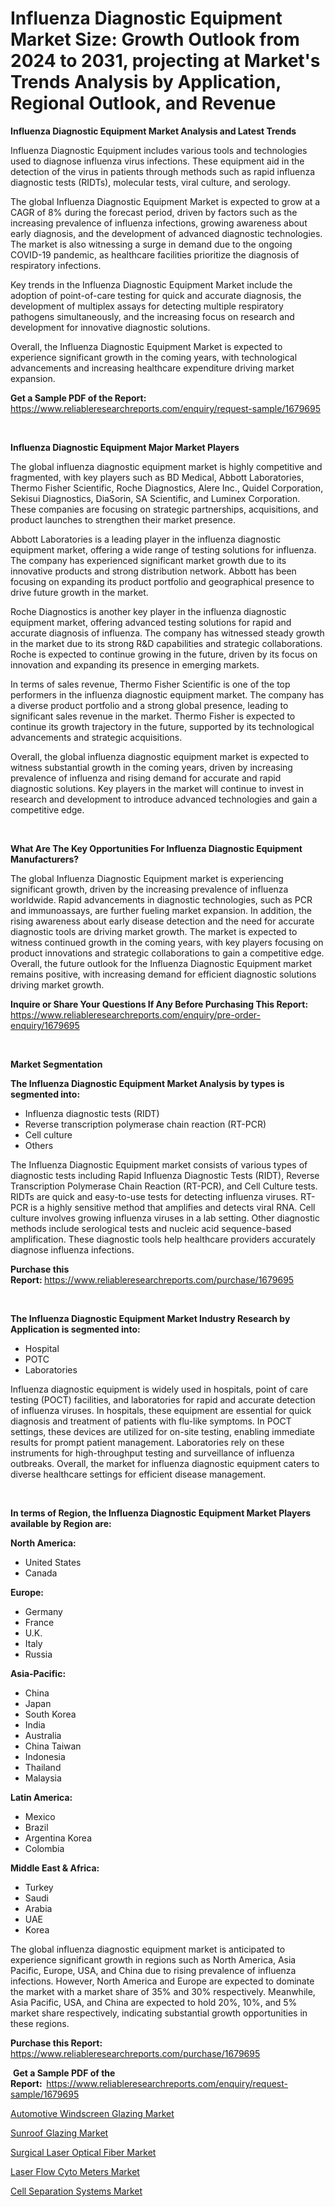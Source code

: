 <p><h1>Influenza Diagnostic Equipment Market Size: Growth Outlook from 2024 to 2031, projecting at Market's Trends Analysis by Application, Regional Outlook, and Revenue</h1></p><p><strong>Influenza Diagnostic Equipment Market Analysis and Latest Trends</strong></p>
<p><p>Influenza Diagnostic Equipment includes various tools and technologies used to diagnose influenza virus infections. These equipment aid in the detection of the virus in patients through methods such as rapid influenza diagnostic tests (RIDTs), molecular tests, viral culture, and serology.</p><p>The global Influenza Diagnostic Equipment Market is expected to grow at a CAGR of 8% during the forecast period, driven by factors such as the increasing prevalence of influenza infections, growing awareness about early diagnosis, and the development of advanced diagnostic technologies. The market is also witnessing a surge in demand due to the ongoing COVID-19 pandemic, as healthcare facilities prioritize the diagnosis of respiratory infections.</p><p>Key trends in the Influenza Diagnostic Equipment Market include the adoption of point-of-care testing for quick and accurate diagnosis, the development of multiplex assays for detecting multiple respiratory pathogens simultaneously, and the increasing focus on research and development for innovative diagnostic solutions.</p><p>Overall, the Influenza Diagnostic Equipment Market is expected to experience significant growth in the coming years, with technological advancements and increasing healthcare expenditure driving market expansion.</p></p>
<p><strong>Get a Sample PDF of the Report:&nbsp;</strong> <a href="https://www.reliableresearchreports.com/enquiry/request-sample/1679695">https://www.reliableresearchreports.com/enquiry/request-sample/1679695</a></p>
<p>&nbsp;</p>
<p><strong>Influenza Diagnostic Equipment Major Market Players</strong></p>
<p><p>The global influenza diagnostic equipment market is highly competitive and fragmented, with key players such as BD Medical, Abbott Laboratories, Thermo Fisher Scientific, Roche Diagnostics, Alere Inc., Quidel Corporation, Sekisui Diagnostics, DiaSorin, SA Scientific, and Luminex Corporation. These companies are focusing on strategic partnerships, acquisitions, and product launches to strengthen their market presence.</p><p>Abbott Laboratories is a leading player in the influenza diagnostic equipment market, offering a wide range of testing solutions for influenza. The company has experienced significant market growth due to its innovative products and strong distribution network. Abbott has been focusing on expanding its product portfolio and geographical presence to drive future growth in the market.</p><p>Roche Diagnostics is another key player in the influenza diagnostic equipment market, offering advanced testing solutions for rapid and accurate diagnosis of influenza. The company has witnessed steady growth in the market due to its strong R&D capabilities and strategic collaborations. Roche is expected to continue growing in the future, driven by its focus on innovation and expanding its presence in emerging markets.</p><p>In terms of sales revenue, Thermo Fisher Scientific is one of the top performers in the influenza diagnostic equipment market. The company has a diverse product portfolio and a strong global presence, leading to significant sales revenue in the market. Thermo Fisher is expected to continue its growth trajectory in the future, supported by its technological advancements and strategic acquisitions.</p><p>Overall, the global influenza diagnostic equipment market is expected to witness substantial growth in the coming years, driven by increasing prevalence of influenza and rising demand for accurate and rapid diagnostic solutions. Key players in the market will continue to invest in research and development to introduce advanced technologies and gain a competitive edge.</p></p>
<p>&nbsp;</p>
<p><strong>What Are The Key Opportunities For Influenza Diagnostic Equipment Manufacturers?</strong></p>
<p><p>The global Influenza Diagnostic Equipment market is experiencing significant growth, driven by the increasing prevalence of influenza worldwide. Rapid advancements in diagnostic technologies, such as PCR and immunoassays, are further fueling market expansion. In addition, the rising awareness about early disease detection and the need for accurate diagnostic tools are driving market growth. The market is expected to witness continued growth in the coming years, with key players focusing on product innovations and strategic collaborations to gain a competitive edge. Overall, the future outlook for the Influenza Diagnostic Equipment market remains positive, with increasing demand for efficient diagnostic solutions driving market growth.</p></p>
<p><strong>Inquire or Share Your Questions If Any Before Purchasing This Report:</strong> <a href="https://www.reliableresearchreports.com/enquiry/pre-order-enquiry/1679695">https://www.reliableresearchreports.com/enquiry/pre-order-enquiry/1679695</a></p>
<p>&nbsp;</p>
<p><strong>Market Segmentation</strong></p>
<p><strong>The Influenza Diagnostic Equipment Market Analysis by types is segmented into:</strong></p>
<p><ul><li>Influenza diagnostic tests (RIDT)</li><li>Reverse transcription polymerase chain reaction (RT-PCR)</li><li>Cell culture</li><li>Others</li></ul></p>
<p><p>The Influenza Diagnostic Equipment market consists of various types of diagnostic tests including Rapid Influenza Diagnostic Tests (RIDT), Reverse Transcription Polymerase Chain Reaction (RT-PCR), and Cell Culture tests. RIDTs are quick and easy-to-use tests for detecting influenza viruses. RT-PCR is a highly sensitive method that amplifies and detects viral RNA. Cell culture involves growing influenza viruses in a lab setting. Other diagnostic methods include serological tests and nucleic acid sequence-based amplification. These diagnostic tools help healthcare providers accurately diagnose influenza infections.</p></p>
<p><strong>Purchase this Report:&nbsp;</strong><a href="https://www.reliableresearchreports.com/purchase/1679695">https://www.reliableresearchreports.com/purchase/1679695</a></p>
<p>&nbsp;</p>
<p><strong>The Influenza Diagnostic Equipment Market Industry Research by Application is segmented into:</strong></p>
<p><ul><li>Hospital</li><li>POTC</li><li>Laboratories</li></ul></p>
<p><p>Influenza diagnostic equipment is widely used in hospitals, point of care testing (POCT) facilities, and laboratories for rapid and accurate detection of influenza viruses. In hospitals, these equipment are essential for quick diagnosis and treatment of patients with flu-like symptoms. In POCT settings, these devices are utilized for on-site testing, enabling immediate results for prompt patient management. Laboratories rely on these instruments for high-throughput testing and surveillance of influenza outbreaks. Overall, the market for influenza diagnostic equipment caters to diverse healthcare settings for efficient disease management.</p></p>
<p>&nbsp;</p>
<p><strong>In terms of Region, the Influenza Diagnostic Equipment Market Players available by Region are:</strong></p>
<p>
    <p> <strong> North America: </strong>
        <ul>
            <li>United States</li>
            <li>Canada</li>
        </ul>
        </p> 
    <p> <strong> Europe: </strong>
        <ul>
            <li>Germany</li>
            <li>France</li>
            <li>U.K.</li>
            <li>Italy</li>
            <li>Russia</li>
        </ul>
        </p> 
    <p> <strong> Asia-Pacific: </strong>
        <ul>
            <li>China</li>
            <li>Japan</li>
            <li>South Korea</li>
            <li>India</li>
            <li>Australia</li>
            <li>China Taiwan</li>
            <li>Indonesia</li>
            <li>Thailand</li>
            <li>Malaysia</li>
        </ul>
        </p> 
    <p> <strong> Latin America: </strong>
        <ul>
            <li>Mexico</li>
            <li>Brazil</li>
            <li>Argentina Korea</li>
            <li>Colombia</li>
        </ul>
        </p> 
    <p> <strong> Middle East & Africa: </strong>
        <ul>
            <li>Turkey</li>
            <li>Saudi</li>
            <li>Arabia</li>
            <li>UAE</li>
            <li>Korea</li>
        </ul>
    </p>
    </p>
<p><p>The global influenza diagnostic equipment market is anticipated to experience significant growth in regions such as North America, Asia Pacific, Europe, USA, and China due to rising prevalence of influenza infections. However, North America and Europe are expected to dominate the market with a market share of 35% and 30% respectively. Meanwhile, Asia Pacific, USA, and China are expected to hold 20%, 10%, and 5% market share respectively, indicating substantial growth opportunities in these regions.</p></p>
<p><strong>Purchase this Report: </strong><a href="https://www.reliableresearchreports.com/purchase/1679695">https://www.reliableresearchreports.com/purchase/1679695</a></p>
<p>&nbsp;<strong>Get a Sample PDF of the Report:&nbsp;&nbsp;</strong><a href="https://www.reliableresearchreports.com/enquiry/request-sample/1679695">https://www.reliableresearchreports.com/enquiry/request-sample/1679695</a></p>
<p><strong></strong></p>
<p><p><a href="https://issuu.com/reportprime-2/docs/automotive-windscreen-glazing-market-size-2030.ppt">Automotive Windscreen Glazing Market</a></p><p><a href="https://issuu.com/reportprime-2/docs/sunroof-glazing-market-size-2030.pptx">Sunroof Glazing Market</a></p><p><a href="https://github.com/Chiragrp22/Market-Research-Report-List-3/blob/main/surgical-laser-optical-fiber-market.md">Surgical Laser Optical Fiber Market</a></p><p><a href="https://github.com/derrinmiltonellis35gcl/Market-Research-Report-List-1/blob/main/laser-flow-cyto-meters-market.md">Laser Flow Cyto Meters Market</a></p><p><a href="https://github.com/lababdou/Market-Research-Report-List-2/blob/main/cell-separation-systems-market.md">Cell Separation Systems Market</a></p></p>